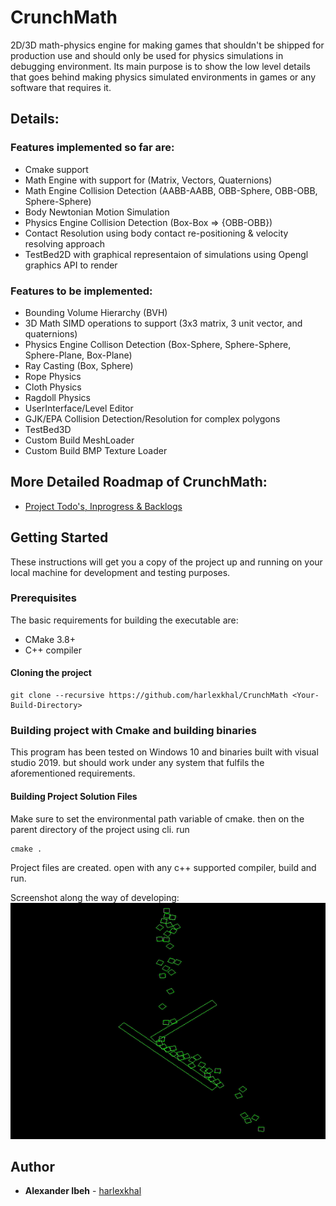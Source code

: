 # CrunchMath
2D/3D math-physics engine for making games that shouldn't be shipped for production use and should only be used for physics simulations in debugging environment. Its main purpose is to show the low level details that goes behind making physics simulated environments in games or any software that requires it.

## Details:
### Features implemented so far are:
* Cmake support
* Math Engine with support for (Matrix, Vectors, Quaternions)
* Math Engine Collision Detection (AABB-AABB, OBB-Sphere, OBB-OBB, Sphere-Sphere)
* Body Newtonian Motion Simulation
* Physics Engine Collision Detection (Box-Box => {OBB-OBB})
* Contact Resolution using body contact re-positioning & velocity resolving approach 
* TestBed2D with graphical representaion of simulations using Opengl graphics API to render

### Features to be implemented:
* Bounding Volume Hierarchy (BVH)
* 3D Math SIMD operations to support (3x3 matrix, 3 unit vector, and quaternions)
* Physics Engine Collison Detection (Box-Sphere, Sphere-Sphere, Sphere-Plane, Box-Plane) 
* Ray Casting (Box, Sphere)
* Rope Physics
* Cloth Physics
* Ragdoll Physics
* UserInterface/Level Editor
* GJK/EPA Collision Detection/Resolution for complex polygons
* TestBed3D
* Custom Build MeshLoader
* Custom Build BMP Texture Loader

## More Detailed Roadmap of CrunchMath:
* [Project Todo's, Inprogress & Backlogs](https://github.com/users/harlexkhal/projects/1)

## Getting Started
These instructions will get you a copy of the project up and running on your local machine for development and testing purposes.

### Prerequisites
The basic requirements for building the executable are:

* CMake 3.8+
* C++ compiler

#### Cloning the project
```
git clone --recursive https://github.com/harlexkhal/CrunchMath <Your-Build-Directory>
```

### Building project with Cmake and building binaries
This program has been tested on Windows 10 and binaries built with visual studio 2019. but should work under any system that fulfils the aforementioned requirements.

#### Building Project Solution Files
Make sure to set the environmental path variable of cmake. then on the parent directory of the project using cli. run

```
cmake .
```
Project files are created. open with any c++ supported compiler, build and run.

Screenshot along the way of developing:
![Demo.gif](Resources/Branding/Demo.gif)

## Author
* **Alexander Ibeh** - [harlexkhal](https://github.com/harlexkhal)
